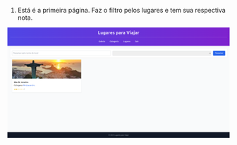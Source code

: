 1. Está é a primeira página. Faz o filtro pelos lugares e tem sua respectiva nota.

![Primeira pagina](assets/1.png)
